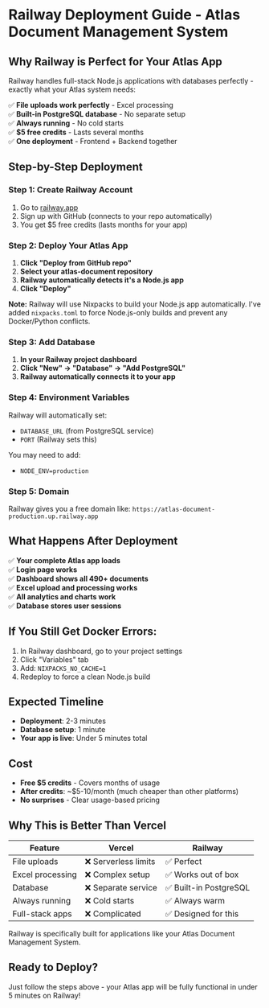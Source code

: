 # Railway Deployment Guide - Atlas Document Management System

## Why Railway is Perfect for Your Atlas App

Railway handles full-stack Node.js applications with databases perfectly - exactly what your Atlas system needs:

✅ **File uploads work perfectly** - Excel processing  
✅ **Built-in PostgreSQL database** - No separate setup  
✅ **Always running** - No cold starts  
✅ **$5 free credits** - Lasts several months  
✅ **One deployment** - Frontend + Backend together  

## Step-by-Step Deployment

### Step 1: Create Railway Account
1. Go to [railway.app](https://railway.app)
2. Sign up with GitHub (connects to your repo automatically)
3. You get $5 free credits (lasts months for your app)

### Step 2: Deploy Your Atlas App
1. **Click "Deploy from GitHub repo"**
2. **Select your atlas-document repository**
3. **Railway automatically detects it's a Node.js app**
4. **Click "Deploy"**

**Note:** Railway will use Nixpacks to build your Node.js app automatically. I've added `nixpacks.toml` to force Node.js-only builds and prevent any Docker/Python conflicts.

### Step 3: Add Database
1. **In your Railway project dashboard**
2. **Click "New" → "Database" → "Add PostgreSQL"**
3. **Railway automatically connects it to your app**

### Step 4: Environment Variables
Railway will automatically set:
- `DATABASE_URL` (from PostgreSQL service)
- `PORT` (Railway sets this)

You may need to add:
- `NODE_ENV=production`

### Step 5: Domain
Railway gives you a free domain like:
`https://atlas-document-production.up.railway.app`

## What Happens After Deployment

✅ **Your complete Atlas app loads**  
✅ **Login page works**  
✅ **Dashboard shows all 490+ documents**  
✅ **Excel upload and processing works**  
✅ **All analytics and charts work**  
✅ **Database stores user sessions**

## If You Still Get Docker Errors:
1. In Railway dashboard, go to your project settings
2. Click "Variables" tab  
3. Add: `NIXPACKS_NO_CACHE=1`
4. Redeploy to force a clean Node.js build  

## Expected Timeline
- **Deployment**: 2-3 minutes
- **Database setup**: 1 minute  
- **Your app is live**: Under 5 minutes total

## Cost
- **Free $5 credits** - Covers months of usage
- **After credits**: ~$5-10/month (much cheaper than other platforms)
- **No surprises** - Clear usage-based pricing

## Why This is Better Than Vercel

| Feature | Vercel | Railway |
|---------|--------|---------|
| File uploads | ❌ Serverless limits | ✅ Perfect |
| Excel processing | ❌ Complex setup | ✅ Works out of box |
| Database | ❌ Separate service | ✅ Built-in PostgreSQL |
| Always running | ❌ Cold starts | ✅ Always warm |
| Full-stack apps | ❌ Complicated | ✅ Designed for this |

Railway is specifically built for applications like your Atlas Document Management System.

## Ready to Deploy?

Just follow the steps above - your Atlas app will be fully functional in under 5 minutes on Railway!